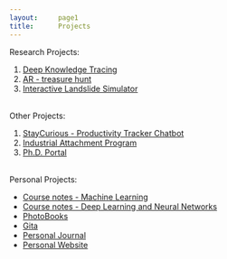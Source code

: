 ```yaml
---
layout:     page1
title:      Projects
---
```


Research Projects:
1. [Deep Knowledge Tracing](https://aroraakshit.github.io/deep_knowledge_tracing/)
2. [AR - treasure hunt](https://aroraakshit.github.io/search_task_DRDO/)
3. [Interactive Landslide Simulator](https://aroraakshit.github.io/ils/)
<br><br>

Other Projects:

1. [StayCurious - Productivity Tracker Chatbot](https://www.messenger.com/t/staycuriousbot)
2. [Industrial Attachment Program](https://github.com/thapar-technovators/iap_thapar)
3. [Ph.D. Portal](https://github.com/aroraakshit/phd_records_management)
<br><br>

Personal Projects:

- [Course notes - Machine Learning](https://github.com/aroraakshit/csci5622_MachineLearning)
- [Course notes - Deep Learning and Neural Networks](https://github.com/aroraakshit/csci5922_neuralNetworks_deepLearning)
- [PhotoBooks](https://aroraakshit.github.io/adam-blog/)
- [Gita](https://aroraakshit.github.io/Gravity/)
- [Personal Journal](https://aroraakshit.github.io/jasper2/)
- [Personal Website](http://akshitarora.github.io/)